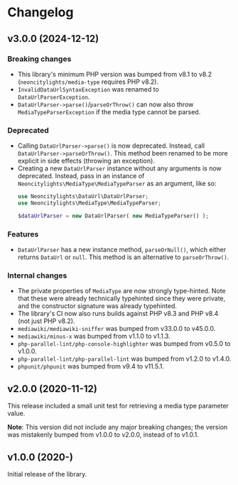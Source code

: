 # Changelog

## v3.0.0 (2024-12-12)

### Breaking changes
- This library's minimum PHP version was bumped from v8.1 to v8.2 (`neoncitylights/media-type` requires PHP v8.2).
- `InvalidDataUrlSyntaxException` was renamed to `DataUrlParserException`.
- `DataUrlParser->parse()`/`parseOrThrow()` can now also throw `MediaTypeParserException` if the media type cannot be parsed.

### Deprecated
- Calling `DataUrlParser->parse()` is now deprecated. Instead, call `DataUrlParser->parseOrThrow()`. This method been renamed to be more explicit in side effects (throwing an exception).
- Creating a new `DataUrlParser` instance without any arguments is now deprecated. Instead, pass in an instance of `Neoncitylights\MediaType\MediaTypeParser` as an argument, like so:
  ```php
  use Neoncitylights\DataUrl\DataUrlParser;
  use Neoncitylights\MediaType\MediaTypeParser;

  $dataUrlParser = new DataUrlParser( new MediaTypeParser() );
  ```

### Features
- `DataUrlParser` has a new instance method, `parseOrNull()`, which either returns `DataUrl` or `null`. This method is an alternative to `parseOrThrow()`.

### Internal changes
- The private properties of `MediaType` are now strongly type-hinted. Note that these were already technically typehinted since they were private, and the constructor signature was already typehinted.
- The library's CI now also runs builds against PHP v8.3 and PHP v8.4 (not just PHP v8.2).
- `mediawiki/mediawiki-sniffer` was bumped from v33.0.0 to v45.0.0.
- `mediawiki/minus-x` was bumped from v1.1.0 to v1.1.3.
- `php-parallel-lint/php-console-highlighter` was bumped from v0.5.0 to v1.0.0.
- `php-parallel-lint/php-parallel-lint` was bumped from v1.2.0 to v1.4.0.
- `phpunit/phpunit` was bumped from v9.4 to v11.5.1.

## v2.0.0 (2020-11-12)
This release included a small unit test for retrieving a media type parameter value.

**Note**: This version did not include any major breaking changes; the version was mistakenly bumped from v1.0.0 to v2.0.0, instead of to v1.0.1.

## v1.0.0 (2020-)
Initial release of the library.
